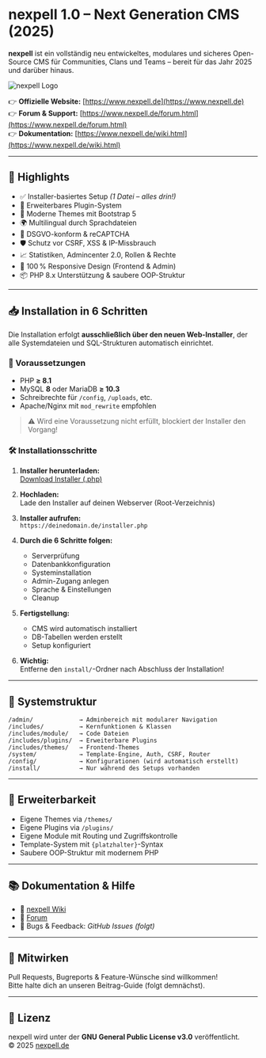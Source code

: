 # nexpell 1.0 – Next Generation CMS (2025)

**nexpell** ist ein vollständig neu entwickeltes, modulares und sicheres Open-Source CMS für Communities, Clans und Teams – bereit für das Jahr 2025 und darüber hinaus.

![nexpell Logo](https://www.nexpell.de/images/logo.png)

👉 **Offizielle Website:** [https://www.nexpell.de](https://www.nexpell.de)  
👉 **Forum & Support:** [https://www.nexpell.de/forum.html](https://www.nexpell.de/forum.html)  
👉 **Dokumentation:** [https://www.nexpell.de/wiki.html](https://www.nexpell.de/wiki.html)

---

## 🚀 Highlights

- ✅ Installer-basiertes Setup *(1 Datei – alles drin!)*
- 🔌 Erweiterbares Plugin-System
- 🎨 Moderne Themes mit Bootstrap 5
- 🌍 Multilingual durch Sprachdateien
- 🔐 DSGVO-konform & reCAPTCHA
- 🛡️ Schutz vor CSRF, XSS & IP-Missbrauch
- 📈 Statistiken, Admincenter 2.0, Rollen & Rechte
- 📱 100 % Responsive Design (Frontend & Admin)
- 📦 PHP 8.x Unterstützung & saubere OOP-Struktur

---

## 📥 Installation in 6 Schritten

Die Installation erfolgt **ausschließlich über den neuen Web-Installer**, der alle Systemdateien und SQL-Strukturen automatisch einrichtet.

### 🔧 Voraussetzungen

- PHP **≥ 8.1**
- MySQL **8** oder MariaDB **≥ 10.3**
- Schreibrechte für `/config`, `/uploads`, etc.
- Apache/Nginx mit `mod_rewrite` empfohlen

> ⚠️ Wird eine Voraussetzung nicht erfüllt, blockiert der Installer den Vorgang!

### 🛠️ Installationsschritte

1. **Installer herunterladen:**  
   [Download Installer (.php)](https://www.nexpell.de/download)

2. **Hochladen:**  
   Lade den Installer auf deinen Webserver (Root-Verzeichnis)

3. **Installer aufrufen:**  
   `https://deinedomain.de/installer.php`

4. **Durch die 6 Schritte folgen:**
   - Serverprüfung
   - Datenbankkonfiguration
   - Systeminstallation
   - Admin-Zugang anlegen
   - Sprache & Einstellungen
   - Cleanup

5. **Fertigstellung:**  
   - CMS wird automatisch installiert
   - DB-Tabellen werden erstellt
   - Setup konfiguriert

6. **Wichtig:**  
   Entferne den `install/`-Ordner nach Abschluss der Installation!

---

## 📂 Systemstruktur

```plaintext
/admin/             → Adminbereich mit modularer Navigation  
/includes/          → Kernfunktionen & Klassen
/includes/module/   → Code Dateien    
/includes/plugins/  → Erweiterbare Plugins  
/includes/themes/   → Frontend-Themes  
/system/            → Template-Engine, Auth, CSRF, Router  
/config/            → Konfigurationen (wird automatisch erstellt)  
/install/           → Nur während des Setups vorhanden 
```

---

## 🧩 Erweiterbarkeit

- Eigene Themes via `/themes/`
- Eigene Plugins via `/plugins/`
- Eigene Module mit Routing und Zugriffskontrolle
- Template-System mit `{platzhalter}`-Syntax
- Saubere OOP-Struktur mit modernem PHP

---

## 📚 Dokumentation & Hilfe

- 📖 [nexpell Wiki](https://www.nexpell.de/wiki.html)  
- 💬 [Forum](https://www.nexpell.de/forum.html)  
- 🐛 Bugs & Feedback: *GitHub Issues (folgt)*

---

## 🤝 Mitwirken

Pull Requests, Bugreports & Feature-Wünsche sind willkommen!  
Bitte halte dich an unseren Beitrag-Guide (folgt demnächst).

---

## 📜 Lizenz

nexpell wird unter der **GNU General Public License v3.0** veröffentlicht.  
© 2025 [nexpell.de](https://www.nexpell.de)
